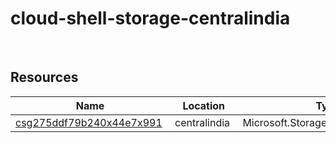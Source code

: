 # cloud-shell-storage-centralindia 
 
## Resources


| Name | Location | Type |
| --- | --- | --- |
| [csg275ddf79b240x44e7x991](csg275ddf79b240x44e7x991-1101416001.md)  | centralindia  | Microsoft.Storage/storageAccounts  |



